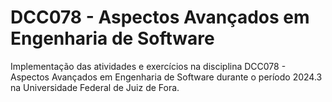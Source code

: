 # DCC078 - Aspectos Avançados em Engenharia de Software

Implementação das atividades e exercícios na disciplina DCC078 - Aspectos Avançados em Engenharia de Software durante o período 2024.3 na Universidade Federal de Juiz de Fora.
